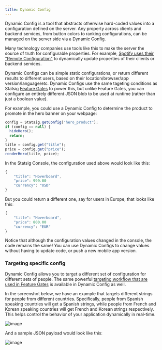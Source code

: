 ```yaml
---
title: Dynamic Config
---
```


Dynamic Config is a tool that abstracts otherwise hard-coded values into a configuration defined on the server. Any property across clients and backend services, from button colors to ranking configurations, can be managed on the server side via a Dynamic Config.

Many technology companies use tools like this to make the server the source of truth for configurable properties. For example, [Spotify uses their "Remote Configuration"](https://engineering.atspotify.com/2020/10/29/spotifys-new-experimentation-platform-part-1/) to dynamically update properties of their clients or backend services.

Dynamic Configs can be simple static configurations, or return different results to different users, based on their location/browser/app version/language/etc. Dynamic Configs use the same tageting conditions as Statsig [Feature Gates](/console/featureGates/introduction) to power this, but unlike Feature Gates, you can configure an entirely different JSON blob to be used at runtime (rather than just a boolean value).

For example, you could use a Dynamic Config to determine the product to promote in the hero banner on your webpage:

```js
config = Statsig.getConfig("hero_product");
if (config == null) {
  hideHero();
  return;
}
title = config.get("title");
price = config.get("price");
renderHero(title, price);
```

In the Statsig Console, the configuration used above would look like this:

```js
{
    "title": "Hoverboard",
    "price": 999.00
    "currency": "USD"
}
```

But you could return a different one, say for users in Europe, that looks like this:

```js
{
    "title": "Hoverboard",
    "price": 800.00
    "currency": "EUR"
}
```

Notice that although the configuration values changed in the console, the code remains the same! You can use Dynamic Configs to change values without having to update code, or push a new mobile app version.

### Targeting specific config

Dynamic Config allows you to target a different set of configuration for different sets of people. The same powerful [targeting workflow that are used in Feature Gates](/console/featureGates/rules) is available in Dynamic Config as well.

In the screenshot below, we have an example that targets different strings for people from different countries. Specifically, people from Spanish speaking countries will get a Spanish strings, while people from French and Korean speaking countries will get French and Korean strings respectively. This helps control the behavior of your application dynamically in real-time.

![image](https://user-images.githubusercontent.com/74588208/128144812-52e4b436-1c94-4f96-b493-68acaacdc3f0.png)

And a sample JSON payload would look like this:

![image](https://user-images.githubusercontent.com/74588208/128145124-149cf3da-4c53-4eb3-9f16-9513a7d63f2a.png)
